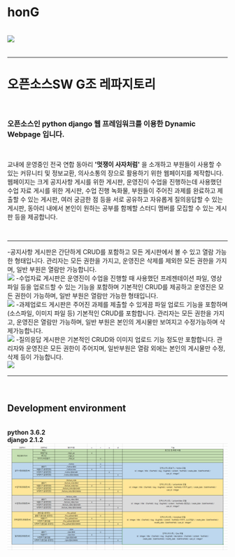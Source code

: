 # honG
<br/>
<img src="https://user-images.githubusercontent.com/40227000/48993524-65745c80-f181-11e8-9d34-c65691eaad33.png"></img><br/><br>
<hr/>


 <h1>오픈소스SW G조 레파지토리</h1><br/>
 <h3>오픈소스인 python django 웹 프레임워크를 이용한 Dynamic Webpage 입니다.</h3><br/>
 <p>교내에 운영중인 전국 연합 동아리 <strong>'멋쟁이 사자처럼'</strong> 을 소개하고 부원들이 사용할 수 있는 커뮤니티 및 정보교환, 의사소통의 장으로 활용하기 위한 웹페이지를 제작합니다.<br/>
 웹페이지는 크게 공지사항 게시를 위한 게시판, 운영진이 수업을 진행하는데 사용했던 수업 자료 게시를 위한 게시판, 수업 진행 녹화물, 부원들이 주어진 과제를 완료하고 제출할 수 있는 게시판, 여러 궁금한 점 등을 서로 공유하고 자유롭게 질의응답할 수 있는 게시판, 동아리 내에서 본인이 원하는 공부를 함께할 스터디 멤버를 모집할 수 있는 게시판 등을 제공합니다.</p><br/>
 <hr/>
 -공지사항 게시판은 간단하게 CRUD를 포함하고 모든 게시판에서 볼 수 있고 열람 가능한 형태입니다. 관리자는 모든 권한을 가지고, 운영진은 삭제를 제외한 모든 권한을 가지며, 일반 부원은 열람만 가능합니다. <br/>
 <img src="#"></img>
 -수업자료 게시판은 운영진이 수업을 진행할 때 사용했던 프레젠테이션 파일, 영상 파일 등을 업로드할 수 있는 기능을 포함하며 기본적인 CRUD를 제공하고 운영진은 모든 권한이 가능하며, 일반 부원은 열람만 가능한 형태입니다. <br/>
 <img src="#"></img>
 -과제업로드 게시판은 주어진 과제를 제출할 수 있게끔 파일 업로드 기능을 포함하며(소스파일, 이미지 파일 등) 기본적인 CRUD를 포함합니다. 관리자는 모든 권한을 가지고, 운영진은 열람만 가능하며, 일반 부원은 본인의 게시물만 보여지고 수정가능하며 삭제가능합니다.<br/>
 <img src="#"></img>
 -질의응답 게시판은 기본적인 CRUD와 이미지 업로드 기능 정도만 포함합니다. 관리자와 운영진은 모든 권한이 주어지며, 일반부원은 열람 외에는 본인의 게시물만 수정,삭제 등이 가능합니다.<br/>
 <img src="#"></img>

<hr/>

<br/><h2>Development environment</h2><br/>
**python 3.6.2**<br/>
**django 2.1.2**<br/>
![culion](culion.PNG)
